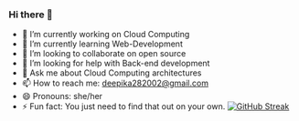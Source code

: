 ### Hi there 👋

<!--
**N-Deepika/N-Deepika** is a ✨ _special_ ✨ repository because its `README.md` (this file) appears on your GitHub profile.

Here are some ideas to get you started:

- 🔭 I’m currently working on Cloud Computing
- 🌱 I’m currently learning Web-Development 
- 👯 I’m looking to collaborate on open source
- 🤔 I’m looking for help with Back-end development 
- 💬 Ask me about Cloud Computing architectures
- 📫 How to reach me: deepika282002@gmail.com
- 😄 Pronouns: she/her
- ⚡ Fun fact: You just need to find that out on your own.
-->

- 🔭 I’m currently working on Cloud Computing
- 🌱 I’m currently learning Web-Development 
- 👯 I’m looking to collaborate on open source
- 🤔 I’m looking for help with Back-end development 
- 💬 Ask me about Cloud Computing architectures
- 📫 How to reach me: deepika282002@gmail.com
- 😄 Pronouns: she/her
- ⚡ Fun fact: You just need to find that out on your own.
[![GitHub Streak](https://github-readme-streak-stats.herokuapp.com?user=N-Deepika&theme=midnight-purple&stroke=50055C)](https://git.io/streak-stats)
